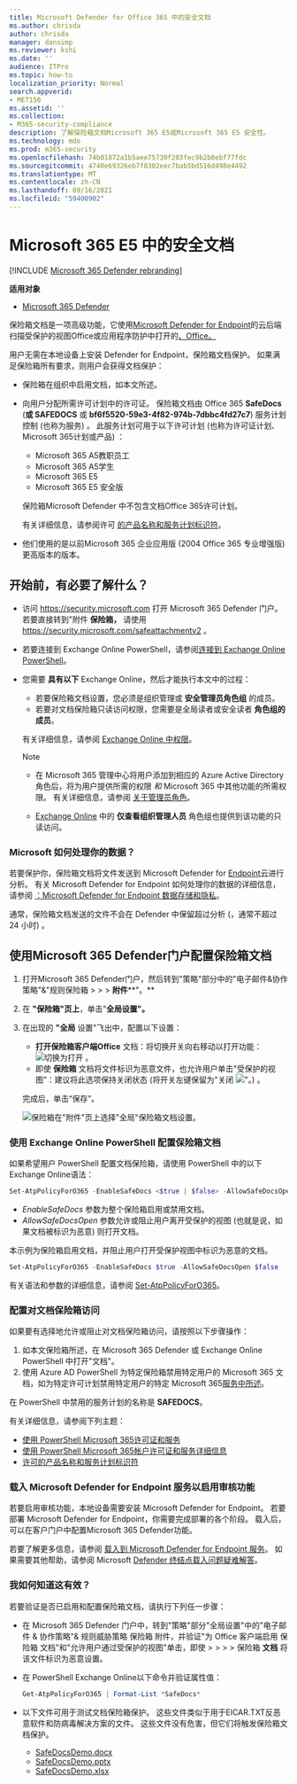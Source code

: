 ```yaml
---
title: Microsoft Defender for Office 365 中的安全文档
ms.author: chrisda
author: chrisda
manager: dansimp
ms.reviewer: kshi
ms.date: ''
audience: ITPro
ms.topic: how-to
localization_priority: Normal
search.appverid:
- MET150
ms.assetid: ''
ms.collection:
- M365-security-compliance
description: 了解保险箱文档Microsoft 365 E5或Microsoft 365 E5 安全性。
ms.technology: mdo
ms.prod: m365-security
ms.openlocfilehash: 74b01872a1b5aee75730f203fec9b2b0ebf77fdc
ms.sourcegitcommit: 4740e69326eb7f8302eec7bab5bd516d498e4492
ms.translationtype: MT
ms.contentlocale: zh-CN
ms.lasthandoff: 09/16/2021
ms.locfileid: "59400902"
---
```

# <a name="safe-documents-in-microsoft-365-e5"></a>Microsoft 365 E5 中的安全文档

[!INCLUDE [Microsoft 365 Defender rebranding](../includes/microsoft-defender-for-office.md)]

**适用对象**
- [Microsoft 365 Defender](../defender/microsoft-365-defender.md)

保险箱文档是一项高级功能，它使用[Microsoft Defender for Endpoint](/windows/security/threat-protection/microsoft-defender-atp/microsoft-defender-advanced-threat-protection)的云后端扫描受保护的[](https://support.microsoft.com/office/d6f09ac7-e6b9-4495-8e43-2bbcdbcb6653)视图Office或应用程序防护中打开的[、Office。](https://support.microsoft.com/topic/9e0fb9c2-ffad-43bf-8ba3-78f785fdba46)

用户无需在本地设备上安装 Defender for Endpoint，保险箱文档保护。 如果满足保险箱所有要求，则用户会获得文档保护：

- 保险箱在组织中启用文档，如本文所述。
- 向用户分配所需许可计划中的许可证。 保险箱文档由 Office 365 **SafeDocs** (**或 SAFEDOCS** 或 **bf6f5520-59e3-4f82-974b-7dbbc4fd27c7**) 服务计划控制 (也称为服务) 。 此服务计划可用于以下许可计划 (也称为许可证计划、Microsoft 365计划或产品) ：
  - Microsoft 365 A5教职员工
  - Microsoft 365 A5学生
  - Microsoft 365 E5
  - Microsoft 365 E5 安全版

  保险箱Microsoft Defender 中不包含文档Office 365许可计划。

  有关详细信息，请参阅许可 [的产品名称和服务计划标识符](/azure/active-directory/enterprise-users/licensing-service-plan-reference)。

- 他们使用的是以前Microsoft 365 企业应用版 (2004 Office 365 专业增强版) 更高版本的版本。

## <a name="what-do-you-need-to-know-before-you-begin"></a>开始前，有必要了解什么？

- 访问 <https://security.microsoft.com> 打开 Microsoft 365 Defender 门户。 若要直接转到"附件 **保险箱，** 请使用 <https://security.microsoft.com/safeattachmentv2> 。

- 若要连接到 Exchange Online PowerShell，请参阅[连接到 Exchange Online PowerShell](/powershell/exchange/connect-to-exchange-online-powershell)。

- 您需要 **具有以下** Exchange Online，然后才能执行本文中的过程：
  - 若要保险箱文档设置，您必须是组织管理或 **安全管理员角色组** 的成员。 
  - 若要对文档保险箱只读访问权限，您需要是全局读者或安全读者 **角色组的成员**。 

  有关详细信息，请参阅 [Exchange Online 中权限](/exchange/permissions-exo/permissions-exo)。

  > [!NOTE]
  >
  > - 在 Microsoft 365 管理中心将用户添加到相应的 Azure Active Directory 角色后，将为用户提供所需的权限 _和_ Microsoft 365 中其他功能的所需权限。 有关详细信息，请参阅 [关于管理员角色](../../admin/add-users/about-admin-roles.md)。
  >
  > - [Exchange Online](/Exchange/permissions-exo/permissions-exo#role-groups) 中的 **仅查看组织管理人员** 角色组也提供到该功能的只读访问。

### <a name="how-does-microsoft-handle-your-data"></a>Microsoft 如何处理你的数据？

若要保护你，保险箱文档将文件发送到 Microsoft Defender for [Endpoint](/windows/security/threat-protection/microsoft-defender-atp/microsoft-defender-advanced-threat-protection)云进行分析。 有关 Microsoft Defender for Endpoint 如何处理你的数据的详细信息，请参阅 [：Microsoft Defender for Endpoint 数据存储和隐私](/windows/security/threat-protection/microsoft-defender-atp/data-storage-privacy)。

通常，保险箱文档发送的文件不会在 Defender 中保留超过分析 (，通常不超过 24 小时) 。

## <a name="use-the-microsoft-365-defender-portal-to-configure-safe-documents"></a>使用Microsoft 365 Defender门户配置保险箱文档

1. 打开Microsoft 365 Defender门户，然后转到"策略"部分中的"电子邮件&协作策略"&"规则保险箱 \>  \>  \> **附件****"。**

2. 在 **"保险箱"页上**，单击"**全局设置"。**

3. 在出现的 **"全局** 设置"飞出中，配置以下设置：
   - **打开保险箱客户端Office** 文档：将切换开关向右移动以打开功能： ![ 切换为打开 ](../../media/scc-toggle-on.png) 。
   - 即使 **保险箱** 文档将文件标识为恶意文件，也允许用户单击"受保护的视图"：建议将此选项保持关闭状态 (将开关左键保留为"关闭 ![ "。) 。 ](../../media/scc-toggle-off.png)

   完成后，单击“保存”。

   ![保险箱在"附件"页上选择"全局"保险箱文档设置。](../../media/safe-docs-global-settings.png)

### <a name="use-exchange-online-powershell-to-configure-safe-documents"></a>使用 Exchange Online PowerShell 配置保险箱文档

如果希望用户 PowerShell 配置文档保险箱，请使用 PowerShell 中的以下Exchange Online语法：

```powershell
Set-AtpPolicyForO365 -EnableSafeDocs <$true | $false> -AllowSafeDocsOpen <$true | $false>
```

- _EnableSafeDocs_ 参数为整个保险箱启用或禁用文档。
- _AllowSafeDocsOpen_ 参数允许或阻止用户离开受保护的视图 (也就是说，如果文档被标识为恶意) 则打开文档。

本示例为保险箱启用文档，并阻止用户打开受保护视图中标识为恶意的文档。

```powershell
Set-AtpPolicyForO365 -EnableSafeDocs $true -AllowSafeDocsOpen $false
```

有关语法和参数的详细信息，请参阅 [Set-AtpPolicyForO365](/powershell/module/exchange/set-atppolicyforo365)。

### <a name="configure-individual-access-to-safe-documents"></a>配置对文档保险箱访问

如果要有选择地允许或阻止对文档保险箱访问，请按照以下步骤操作：

1. 如本文保险箱所述，在 Microsoft 365 Defender 或 Exchange Online PowerShell 中打开"文档"。
2. 使用 Azure AD PowerShell 为特定保险箱禁用特定用户的 Microsoft 365 文档，如为特定许可计划禁用特定用户的特定 Microsoft 365[服务中所述](/microsoft-365/enterprise/disable-access-to-services-with-microsoft-365-powershell#disable-specific-microsoft-365-services-for-specific-users-for-a-specific-licensing-plan)。

  在 PowerShell 中禁用的服务计划的名称是 **SAFEDOCS**。

有关详细信息，请参阅下列主题：

- [使用 PowerShell Microsoft 365许可证和服务](/microsoft-365/enterprise/view-licenses-and-services-with-microsoft-365-powershell)
- [使用 PowerShell Microsoft 365帐户许可证和服务详细信息](/microsoft-365/enterprise/view-account-license-and-service-details-with-microsoft-365-powershell)
- [许可的产品名称和服务计划标识符](/azure/active-directory/enterprise-users/licensing-service-plan-reference)

### <a name="onboard-to-the-microsoft-defender-for-endpoint-service-to-enable-auditing-capabilities"></a>载入 Microsoft Defender for Endpoint 服务以启用审核功能

若要启用审核功能，本地设备需要安装 Microsoft Defender for Endpoint。 若要部署 Microsoft Defender for Endpoint，你需要完成部署的各个阶段。 载入后，可以在客户门户中配置Microsoft 365 Defender功能。

若要了解更多信息，请参阅 [载入到 Microsoft Defender for Endpoint 服务](/microsoft-365/security/defender-endpoint/onboarding)。 如果需要其他帮助，请参阅 Microsoft [Defender 终结点载入问题疑难解答](/microsoft-365/security/defender-endpoint/troubleshoot-onboarding)。

### <a name="how-do-i-know-this-worked"></a>我如何知道这有效？

若要验证是否已启用和配置保险箱文档，请执行下列任一步骤：

- 在 Microsoft 365 Defender 门户中，转到"策略"部分"全局设置"中的"电子邮件 & 协作策略"& 规则威胁策略 保险箱 附件，并验证"为 Office 客户端启用 保险箱 文档"和"允许用户通过受保护的视图"单击，即使 \>  \>  \>  \> 保险箱 **文档** 将该文件标识为恶意设置。

- 在 PowerShell Exchange Online以下命令并验证属性值：

  ```powershell
  Get-AtpPolicyForO365 | Format-List *SafeDocs*
  ```

- 以下文件可用于测试文档保险箱保护。 这些文件类似于用于EICAR.TXT反恶意软件和防病毒解决方案的文件。 这些文件没有危害，但它们将触发保险箱文档保护。

  - [SafeDocsDemo.docx](https://github.com/MicrosoftDocs/microsoft-365-docs/raw/public/microsoft-365/downloads/SafeDocsDemo.docx)
  - [SafeDocsDemo.pptx](https://github.com/MicrosoftDocs/microsoft-365-docs/raw/public/microsoft-365/downloads/SafeDocsDemo.pptx)
  - [SafeDocsDemo.xlsx](https://github.com/MicrosoftDocs/microsoft-365-docs/raw/public/microsoft-365/downloads/SafeDocsDemo.xlsx)
